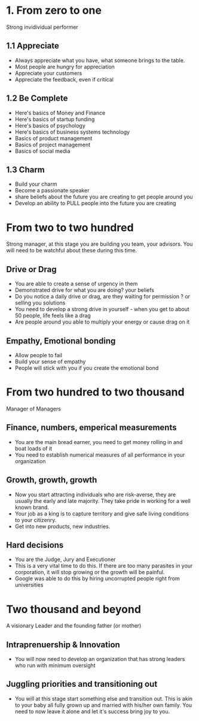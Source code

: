 # 1. From zero to one
Strong invidividual performer
## 1.1 Appreciate
- Always appreciate what you have, what someone brings to the table. 
- Most people are hungry for appreciation
- Appreciate your customers
- Appreciate the feedback, even if critical

## 1.2 Be Complete
- Here's basics of Money and Finance
- Here's basics of startup funding
- Here's basics of psychology
- Here's basics of business systems technology
- Basics of product management
- Basics of project management
- Basics of social media

## 1.3 Charm
- Build your charm
- Become a passionate speaker
- share beliefs about the future you are creating to get people around you
- Develop an ability to PULL people into the future you are creating

# From two to two hundred
Strong manager, at this stage you are building you team, your advisors. You will need to be watchful about these during this time.
## Drive or Drag
- You are able to create a sense of urgency in them
- Demonstrated drive for what you are doing? your beliefs
- Do you notice a daily drive or drag, are they waiting for permission ? or selling you solutions
- You need to develop a strong drive in yourself - when you get to about 50 people, life feels like a drag
- Are people around you able to multiply your energy or cause drag on it

## Empathy, Emotional bonding
- Allow people to fail
- Build your sense of empathy
- People will stick with you if you create the emotional bond

# From two hundred to two thousand
Manager of Managers
## Finance, numbers, emperical measurements
- You are the main bread earner, you need to get money rolling in and boat loads of it
- You need to establish numerical measures of all performance in your organization

## Growth, growth, growth
- Now you start attracting individuals who are risk-averse, they are usually the early and late majority. They take pride in working for a well known brand.
- Your job as a king is to capture territory and give safe living conditions to your citizenry.
- Get into new products, new industries.

## Hard decisions
- You are the Judge, Jury and Executioner
- This is a very vital time to do this. If there are too many parasites in your corporation, it will stop growing or the growth will be painful.
- Google was able to do this by hiring uncorrupted people right from universities

# Two thousand and beyond
A visionary Leader and the founding father (or mother)
## Intraprenuership & Innovation
- You will now need to develop an organization that has strong leaders who run with minimum oversight

## Juggling priorities and transitioning out
- You will at this stage start something else and transition out. This is akin to your baby all fully grown up and married with his/her own family.  You need to now leave it alone and let it's success bring joy to you.

